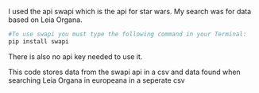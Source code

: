 I used the api swapi which is the api for star wars. My search was for data based on Leia Organa.
```python
#To use swapi you must type the following command in your Terminal:
pip install swapi
```

There is also no api key needed to use it.

This code stores data from the swapi api in a csv and data found when searching Leia Organa in europeana in a seperate csv